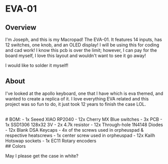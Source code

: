
# EVA-01

## Overview

I'm Joseph, and this is my Macropad! The EVA-01. It features 14 inputs, has 12 switches, one knob, and an OLED display! I will be using this for coding and cad work! I know this pcb is over the limit; however, I can pay for the board myself, I love this layout and wouldn't want to see it go away!

I would like to solder it myself!
## About 

I've looked at the apollo keyboard, one that I have which is eva themed, and wanted to create a replica of it. I love everything EVA related and this project was so fun to do, it just took 12 years to finish the case LOL.

<br/>
# BOM:
- 1x Seeed XIAO RP2040
- 12x Cherry MX Blue switches
- 3x PCB
- 1x SSD1306 128x32 3V
- 2x 4.7k resistor
- 12x Through-hole 1N4148 Diodes
- 12x Blank DSA Keycaps
- 4x of the screws used in orpheuspad & respective heatscrews
- 1x center screw used in orpheuspad
- 12x Kailh Hotswap sockets
- 1x EC11 Rotary encoders 

<br/>
## Colors

May I please get the case in white?
